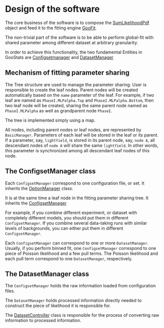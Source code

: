# Design of the software

The core business of the software is to compose the [SumLikelihoodPdf](../PDFs/include/SumLikelihoodPdf.h) object and
feed it to the fitting engine [GooFit](https://github.com/GooStats/GooFit).

The non-trivial part of the software is to be able to perform global-fit with shared parameter among different dataset
at arbitrary granularity.

In order to achieve this functionality, the two fundamental Entities in GooStats
are [Configsetmanager](../Kernel/include/ConfigsetManager.h) and [DatasetManager](../Kernel/include/DatasetManager.h)

## Mechanism of fitting parameter sharing

The Tree structure are used to manage the parameter sharing. User is responsible to create the leaf nodes. Parent nodes
will be created automatically based on the `name` parameter of the leaf. For example, if two leaf are named as
`PhaseI.MLPalpha.Top` and `PhaseI.MLPalpha.Bottom`, then two leaf node will be created, sharing the same parent node
named as `PhaseI.MLPalpha` as well as grandparent node `PhaseI`.

The tree is implemented simply using a map.

All nodes, including parent nodes or leaf nodes, are represented by `BasicManager`. Parameters of each leaf will be
stored in the leaf or its parent. If a parameter, say, `lightYield`, is stored in its parent node, say, `node A`, all
descendant nodes of `node A` will share the same `lightYield`. In other words, this parameter is synchronized among all
descendant leaf nodes of this node.

## The ConfigsetManager class

Each `ConfigsetManager` correspond to one configuration file, or set. It inherits
the [OptionManager](../Kernel/include/OptionManger.h) class.

It is at the same time a leaf node in the fitting parameter sharing tree. It inherits
the [ConfigsetManager](../Kernel/include/ConfigsetManager.h)

For example, if you combine different experiment, or dataset with completely different models, you should
put them in different `ConfigsetManager`. If you combine several data-taking runs with similar levels of backgrounds, you can
either put them in different `ConfigsetManager`.

Each `ConfigsetManager` can correspond to one or more `DatasetManager`. Usually, if you perform binned fit, one
`ConfigsetManager` correspond to one piece of Poisson likelihood and a few pull terms. The Poisson likelihood and
each pull term correspond to one `DatasetManager`, respectively.

## The DatasetManager class

The `ConfigsetManager` holds the raw information loaded from configuration files.

The `DatasetManager` holds processed information directly needed to construct the piece of likelihood it is
responsible for.

The [DatasetController](../Kernel/include/DatasetController.h) class is responsible for the process of converting raw
information to processed information.
